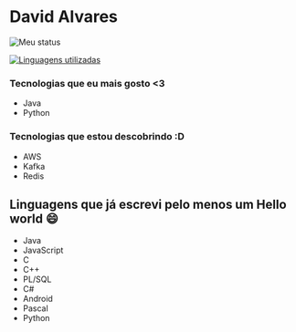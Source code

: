    
# David Alvares 
![Meu status](https://github-readme-stats.vercel.app/api?username=davidalvares&show_icons=true&theme=dark&custom_title=Minhas%20Contribuições)


[![Linguagens utilizadas](https://github-readme-stats.vercel.app/api/top-langs/?username=davidalvares&layout=compact&theme=dark&custom_title=Linguagens%20utilizadas)](https://github.com/anuraghazra/github-readme-stats)

### Tecnologias que eu mais gosto <3
 - Java
 - Python
 
### Tecnologias que estou descobrindo :D

 - AWS
 - Kafka
 - Redis
 

## Linguagens que já escrevi pelo menos um Hello world 😄
- Java
- JavaScript
- C
- C++
- PL/SQL
- C#
- Android
- Pascal
- Python
